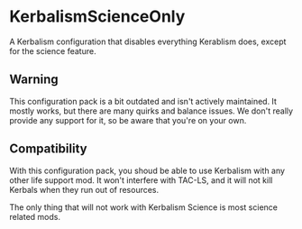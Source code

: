 # KerbalismScienceOnly

A Kerbalism configuration that disables everything Kerablism does, except for the science feature.

## Warning

This configuration pack is a bit outdated and isn't actively maintained. It mostly works, but there are many quirks and balance issues. We don't really provide any support for it, so be aware that you're on your own.

## Compatibility

With this configuration pack, you shoud be able to use Kerbalism with any other life support mod. It won't interfere with TAC-LS, and it will not kill Kerbals when they run out of resources.

The only thing that will not work with Kerbalism Science is most science related mods.
